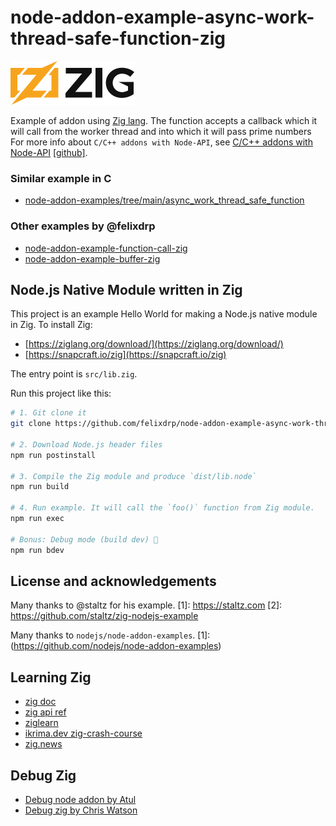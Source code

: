 # node-addon-example-async-work-thread-safe-function-zig

<img alt="Zig Logo" src="https://raw.githubusercontent.com/ziglang/logo/master/zig-logo-dark.svg" width="200">

Example of addon using [Zig lang](https://ziglang.org/). The function accepts a callback which it will call from the worker thread and into which it will pass prime numbers<br>
For more info about `C/C++ addons with Node-API`, see [C/C++ addons with Node-API](https://nodejs.org/api/n-api.html) [[github]](https://github.com/nodejs/node/blob/main/doc/api/n-api.md).

### Similar example in C

 - [node-addon-examples/tree/main/async_work_thread_safe_function](https://github.com/nodejs/node-addon-examples/tree/main/async_work_thread_safe_function)

### Other examples by @felixdrp

 - [node-addon-example-function-call-zig](https://github.com/felixdrp/node-addon-example-function-call-zig)
 - [node-addon-example-buffer-zig](https://github.com/felixdrp/node-addon-example-buffer-zig)

## Node.js Native Module written in Zig

This project is an example Hello World for making a Node.js native module in Zig. To install Zig:

- [https://ziglang.org/download/](https://ziglang.org/download/)
- [https://snapcraft.io/zig](https://snapcraft.io/zig)

The entry point is `src/lib.zig`.

Run this project like this:
```bash
# 1. Git clone it
git clone https://github.com/felixdrp/node-addon-example-async-work-thread-safe-function-zig.git

# 2. Download Node.js header files
npm run postinstall

# 3. Compile the Zig module and produce `dist/lib.node`
npm run build

# 4. Run example. It will call the `foo()` function from Zig module.
npm run exec

# Bonus: Debug mode (build dev) 🐛
npm run bdev
```

## License and acknowledgements

Many thanks to @staltz for his example.
[1]: https://staltz.com
[2]: https://github.com/staltz/zig-nodejs-example

Many thanks to `nodejs/node-addon-examples`. [1]:(https://github.com/nodejs/node-addon-examples)

## Learning Zig

 - [zig doc](https://ziglang.org/documentation/master/)
 - [zig api ref](https://ziglang.org/documentation/master/std/#A;std)
 - [ziglearn](https://ziglearn.org)
 - [ikrima.dev zig-crash-course](https://ikrima.dev/dev-notes/zig/zig-crash-course/)
 - [zig.news](https://zig.news/)

## Debug Zig

- [Debug node addon by Atul](https://medium.com/@a7ul/debugging-nodejs-c-addons-using-vs-code-27e9940fc3ad)
- [Debug zig by Chris Watson](https://dev.to/watzon/debugging-zig-with-vs-code-44ca)
